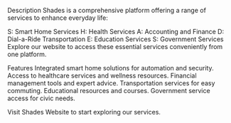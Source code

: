 Description
Shades is a comprehensive platform offering a range of services to enhance everyday life:

S: Smart Home Services
H: Health Services
A: Accounting and Finance
D: Dial-a-Ride Transportation
E: Education Services
S: Government Services
Explore our website to access these essential services conveniently from one platform.

Features
Integrated smart home solutions for automation and security.
Access to healthcare services and wellness resources.
Financial management tools and expert advice.
Transportation services for easy commuting.
Educational resources and courses.
Government service access for civic needs.

Visit Shades Website to start exploring our services.
